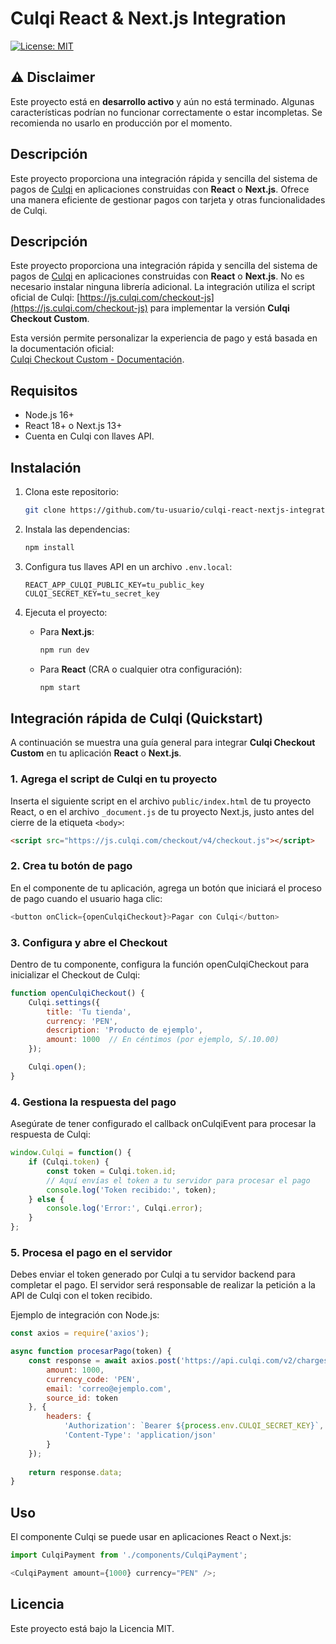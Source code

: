 # Culqi React & Next.js Integration

[![License: MIT](https://img.shields.io/badge/License-MIT-green.svg)](LICENSE)

## ⚠️ Disclaimer

Este proyecto está en **desarrollo activo** y aún no está terminado. Algunas características podrían no funcionar correctamente o estar incompletas. Se recomienda no usarlo en producción por el momento.

## Descripción

Este proyecto proporciona una integración rápida y sencilla del sistema de pagos de [Culqi](https://culqi.com) en aplicaciones construidas con **React** o **Next.js**. Ofrece una manera eficiente de gestionar pagos con tarjeta y otras funcionalidades de Culqi.

## Descripción

Este proyecto proporciona una integración rápida y sencilla del sistema de pagos de [Culqi](https://culqi.com) en aplicaciones construidas con **React** o **Next.js**. No es necesario instalar ninguna librería adicional. La integración utiliza el script oficial de Culqi: [https://js.culqi.com/checkout-js](https://js.culqi.com/checkout-js) para implementar la versión **Culqi Checkout Custom**.

Esta versión permite personalizar la experiencia de pago y está basada en la documentación oficial:  
[Culqi Checkout Custom - Documentación](https://docs.culqi.com/es/documentacion/checkout/v4/culqi-checkout-custom/).


## Requisitos

- Node.js 16+
- React 18+ o Next.js 13+
- Cuenta en Culqi con llaves API.

## Instalación

1. Clona este repositorio:
    ```bash
    git clone https://github.com/tu-usuario/culqi-react-nextjs-integration.git
    ```

2. Instala las dependencias:
    ```bash
    npm install
    ```

3. Configura tus llaves API en un archivo `.env.local`:
    ```env
    REACT_APP_CULQI_PUBLIC_KEY=tu_public_key
    CULQI_SECRET_KEY=tu_secret_key
    ```

4. Ejecuta el proyecto:
    - Para **Next.js**:
      ```bash
      npm run dev
      ```
    - Para **React** (CRA o cualquier otra configuración):
      ```bash
      npm start
      ```

## Integración rápida de Culqi (Quickstart)

A continuación se muestra una guía general para integrar **Culqi Checkout Custom** en tu aplicación **React** o **Next.js**.

### 1. Agrega el script de Culqi en tu proyecto

Inserta el siguiente script en el archivo `public/index.html` de tu proyecto React, o en el archivo `_document.js` de tu proyecto Next.js, justo antes del cierre de la etiqueta `<body>`:

```html
<script src="https://js.culqi.com/checkout/v4/checkout.js"></script>
```

### 2. Crea tu botón de pago
En el componente de tu aplicación, agrega un botón que iniciará el proceso de pago cuando el usuario haga clic:

```js
<button onClick={openCulqiCheckout}>Pagar con Culqi</button>
```

### 3. Configura y abre el Checkout
Dentro de tu componente, configura la función openCulqiCheckout para inicializar el Checkout de Culqi:

```jsx
function openCulqiCheckout() {
    Culqi.settings({
        title: 'Tu tienda',
        currency: 'PEN',
        description: 'Producto de ejemplo',
        amount: 1000  // En céntimos (por ejemplo, S/.10.00)
    });

    Culqi.open();
}
```

### 4. Gestiona la respuesta del pago
Asegúrate de tener configurado el callback onCulqiEvent para procesar la respuesta de Culqi:

```jsx
window.Culqi = function() {
    if (Culqi.token) {
        const token = Culqi.token.id;
        // Aquí envías el token a tu servidor para procesar el pago
        console.log('Token recibido:', token);
    } else {
        console.log('Error:', Culqi.error);
    }
};
```

### 5. Procesa el pago en el servidor
Debes enviar el token generado por Culqi a tu servidor backend para completar el pago. El servidor será responsable de realizar la petición a la API de Culqi con el token recibido.

Ejemplo de integración con Node.js:

```js
const axios = require('axios');

async function procesarPago(token) {
    const response = await axios.post('https://api.culqi.com/v2/charges', {
        amount: 1000,
        currency_code: 'PEN',
        email: 'correo@ejemplo.com',
        source_id: token
    }, {
        headers: {
            'Authorization': `Bearer ${process.env.CULQI_SECRET_KEY}`,
            'Content-Type': 'application/json'
        }
    });
    
    return response.data;
}
```

## Uso

El componente Culqi se puede usar en aplicaciones React o Next.js:

```js
import CulqiPayment from './components/CulqiPayment';

<CulqiPayment amount={1000} currency="PEN" />;
```

## Licencia

Este proyecto está bajo la Licencia MIT.